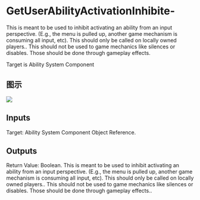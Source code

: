 # GetUserAbilityActivationInhibite-

This is meant to be used to inhibit activating an ability from an input perspective. (E.g., the menu is pulled up, another game mechanism is consuming all input, etc). This should only be called on locally owned players.. This should not be used to game mechanics like silences or disables. Those should be done through gameplay effects.

Target is Ability System Component

## 图示

![]($-20221218-17294247.png)

## Inputs

Target: Ability System Component Object Reference.  

## Outputs

Return Value: Boolean. This is meant to be used to inhibit activating an ability from an input perspective. (E.g., the menu is pulled up, another game mechanism is consuming all input, etc). This should only be called on locally owned players.. This should not be used to game mechanics like silences or disables. Those should be done through gameplay effects..

